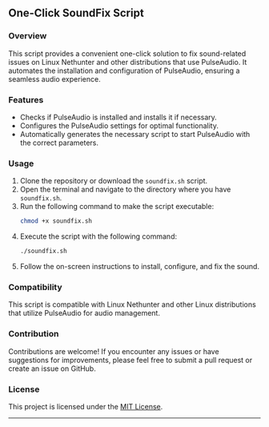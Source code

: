 ## One-Click SoundFix Script

### Overview
This script provides a convenient one-click solution to fix sound-related issues on Linux Nethunter and other distributions that use PulseAudio. It automates the installation and configuration of PulseAudio, ensuring a seamless audio experience.

### Features
- Checks if PulseAudio is installed and installs it if necessary.
- Configures the PulseAudio settings for optimal functionality.
- Automatically generates the necessary script to start PulseAudio with the correct parameters.

### Usage
1. Clone the repository or download the `soundfix.sh` script.
2. Open the terminal and navigate to the directory where you have `soundfix.sh`.
3. Run the following command to make the script executable:
   ```bash
   chmod +x soundfix.sh
   ```
4. Execute the script with the following command:
   ```bash
   ./soundfix.sh
   ```
5. Follow the on-screen instructions to install, configure, and fix the sound.


### Compatibility
This script is compatible with Linux Nethunter and other Linux distributions that utilize PulseAudio for audio management.

### Contribution
Contributions are welcome! If you encounter any issues or have suggestions for improvements, please feel free to submit a pull request or create an issue on GitHub.

### License
This project is licensed under the [MIT License](LICENSE).

---
